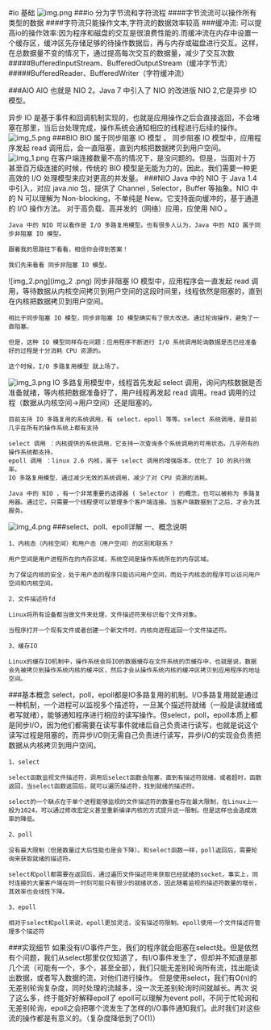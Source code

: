 #io 基础
![img.png](img.png)
###io 分为字节流和字符流程
####字节流流可以操作所有类型的数据
####字符流只能操作文本,字符流的数据效率较高
###缓冲流:
    可以提高io的操作效率:因为程序和磁盘的交互是很浪费性能的.而缓冲流在内存中设置一个缓存区，缓冲区先存储足够的待操作数据后，再与内存或磁盘进行交互。这样，在总数据量不变的情况下，通过提高每次交互的数据量，减少了交互次数
#####BufferedInputStream、BufferedOutputStream（缓冲字节流）
#####BufferedReader、BufferedWriter（字符缓冲流）

###AIO
AIO 也就是 NIO 2。Java 7 中引入了 NIO 的改进版 NIO 2,它是异步 IO 模型。

异步 IO 是基于事件和回调机制实现的，也就是应用操作之后会直接返回，不会堵塞在那里，当后台处理完成，操作系统会通知相应的线程进行后续的操作。
![img_5.png](img_5.png)
###BIO
BIO 属于同步阻塞 IO 模型 。
同步阻塞 IO 模型中，应用程序发起 read 调用后，会一直阻塞，直到内核把数据拷贝到用户空间。
![img_1.png](img_1.png)
在客户端连接数量不高的情况下，是没问题的。但是，当面对十万甚至百万级连接的时候，传统的 BIO 模型是无能为力的。因此，我们需要一种更高效的 I/O 处理模型来应对更高的并发量。
###NIO
    Java 中的 NIO 于 Java 1.4 中引入，对应 java.nio 包，提供了 Channel , Selector，Buffer 等抽象。NIO 中的 N 可以理解为 Non-blocking，不单纯是 New。它支持面向缓冲的，基于通道的 I/O 操作方法。 对于高负载、高并发的（网络）应用，应使用 NIO 。
    
    Java 中的 NIO 可以看作是 I/O 多路复用模型。也有很多人认为，Java 中的 NIO 属于同步非阻塞 IO 模型。
    
    跟着我的思路往下看看，相信你会得到答案！
    
    我们先来看看 同步非阻塞 IO 模型。
![img_2.png](img_2  .png)
    同步非阻塞 IO 模型中，应用程序会一直发起 read 调用，等待数据从内核空间拷贝到用户空间的这段时间里，线程依然是阻塞的，直到在内核把数据拷贝到用户空间。
    
    相比于同步阻塞 IO 模型，同步非阻塞 IO 模型确实有了很大改进。通过轮询操作，避免了一直阻塞。
    
    但是，这种 IO 模型同样存在问题：应用程序不断进行 I/O 系统调用轮询数据是否已经准备好的过程是十分消耗 CPU 资源的。
    
    这个时候，I/O 多路复用模型 就上场了。
![img_3.png](img_3.png)
    IO 多路复用模型中，线程首先发起 select 调用，询问内核数据是否准备就绪，等内核把数据准备好了，用户线程再发起 read 调用。read 调用的过程（数据从内核空间->用户空间）还是阻塞的。
    
    目前支持 IO 多路复用的系统调用，有 select，epoll 等等。select 系统调用，是目前几乎在所有的操作系统上都有支持
    
    select 调用 ：内核提供的系统调用，它支持一次查询多个系统调用的可用状态。几乎所有的操作系统都支持。
    epoll 调用 ：linux 2.6 内核，属于 select 调用的增强版本，优化了 IO 的执行效率。
    IO 多路复用模型，通过减少无效的系统调用，减少了对 CPU 资源的消耗。
    
    Java 中的 NIO ，有一个非常重要的选择器 ( Selector ) 的概念，也可以被称为 多路复用器。通过它，只需要一个线程便可以管理多个客户端连接。当客户端数据到了之后，才会为其服务。
![img_4.png](img_4.png)
###select、poll、epoll详解
一、概念说明

    1、内核态（内核空间）和用户态（用户空间）的区别和联系？
    
    用户空间是用户进程所在的内存区域，系统空间是操作系统所在的内存区域。
    
    为了保证内核的安全，处于用户态的程序只能访问用户空间，而处于内核态的程序可以访问用户空间和内核空间。
    
    2、文件描述符fd
    
    Linux将所有设备都当做文件来处理，文件描述符来标识每个文件对象。
    
    当程序打开一个现有文件或者创建一个新文件时，内核向进程返回一个文件描述符。
    
    3、缓存IO
    
    Linux的缓存IO机制中，操作系统会将IO的数据缓存在文件系统的页缓存中，也就是说，数据会先被拷贝到操作系统内核的缓冲区，然后才会从操作系统内核的缓冲区拷贝到应用程序的地址空间。
###基本概念
    select，poll，epoll都是IO多路复用的机制。I/O多路复用就是通过一种机制，一个进程可以监视多个描述符，一旦某个描述符就绪（一般是读就绪或者写就绪），能够通知程序进行相应的读写操作。但select，poll，epoll本质上都是同步I/O，因为他们都需要在读写事件就绪后自己负责进行读写，也就是说这个读写过程是阻塞的，而异步I/O则无需自己负责进行读写，异步I/O的实现会负责把数据从内核拷贝到用户空间。
    
    1、select
    
    select函数监视文件描述符，调用后select函数会阻塞，直到有描述符就绪，或者超时，函数返回，当select函数返回后，就可以遍历描述符，找到就绪的描述符。
    
    select的一个缺点在于单个进程能够监视的文件描述符的数量也存在最大限制，在Linux上一般为1024，可以通过修改宏定义甚至重新编译内核的方式提升这一限制。但是这样也会造成效率的降低。
    
    2、poll
    
    没有最大限制（但是数量过大后性能也是会下降）。和select函数一样，poll返回后，需要轮询来获取就绪的描述符。
    
    select和poll都需要在返回后，通过遍历文件描述符来获取已经就绪的socket。事实上，同时连接的大量客户端在同一时刻可能只有很少的就绪状态，因此随着监视的描述符数量的增长，其效率也会线性下降。
    
    3、epoll
    
    相对于select和poll来说，epoll更加灵活，没有描述符限制。epoll使用一个文件描述符管理多个描述符
###实现细节
    如果没有I/O事件产生，我们的程序就会阻塞在select处。但是依然有个问题，我们从select那里仅仅知道了，有I/O事件发生了，但却并不知道是那几个流（可能有一个，多个，甚至全部），我们只能无差别轮询所有流，找出能读出数据，或者写入数据的流，对他们进行操作。
    但是使用select，我们有O(n)的无差别轮询复杂度，同时处理的流越多，没一次无差别轮询时间就越长。再次
    说了这么多，终于能好好解释epoll了
    epoll可以理解为event poll，不同于忙轮询和无差别轮询，epoll之会把哪个流发生了怎样的I/O事件通知我们。此时我们对这些流的操作都是有意义的。（复杂度降低到了O(1)）